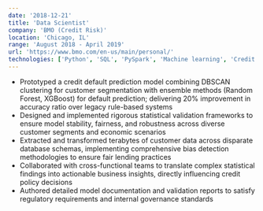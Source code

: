```yaml
---
date: '2018-12-21'
title: 'Data Scientist'
company: 'BMO (Credit Risk)'
location: 'Chicago, IL'
range: 'August 2018 - April 2019'
url: 'https://www.bmo.com/en-us/main/personal/'
technologies: ['Python', 'SQL', 'PySpark', 'Machine learning', 'Credit risk', 'Model evaluation', Data extraction and transformation]
---
```


- Prototyped a credit default prediction model combining DBSCAN clustering for customer segmentation with ensemble methods (Random Forest, XGBoost) for default prediction; delivering 20% improvement in accuracy ratio over legacy rule-based systems
- Designed and implemented rigorous statistical validation frameworks to ensure model stability, fairness, and robustness across diverse customer segments and economic scenarios
- Extracted and transformed terabytes of customer data across disparate database schemas, implementing comprehensive bias detection methodologies to ensure fair lending practices
- Collaborated with cross-functional teams to translate complex statistical findings into actionable business insights, directly influencing credit policy decisions
- Authored detailed model documentation and validation reports to satisfy regulatory requirements and internal governance standards
